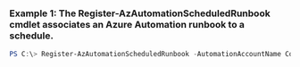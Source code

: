### Example 1: The Register-AzAutomationScheduledRunbook cmdlet associates an Azure Automation runbook to a schedule.
```powershell
PS C:\> Register-AzAutomationScheduledRunbook -AutomationAccountName Contoso17 -Parameters $Params -ResourceGroupName ResourceGroup01 -RunbookName Runbk01 -ScheduleName Sched01
```

